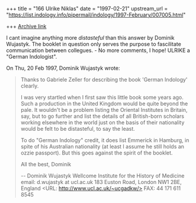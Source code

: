 +++
title = "166 Ulrike Niklas"
date = "1997-02-21"
upstream_url = "https://list.indology.info/pipermail/indology/1997-February/007005.html"

+++
[Archive link](https://list.indology.info/pipermail/indology/1997-February/007005.html)

I cant imagine anything more *distasteful* than this answer by Dominik 
Wujastyk. The booklet in question only serves the purpose to fascilitate 
communication between collegues. - No more comments, I hope!
ULRIKE
a "German Indologist".


On Thu, 20 Feb 1997, Dominik Wujastyk wrote:

> 
> Thanks to Gabriele Zeller for describing the book 'German Indology'
> clearly.  
> 
> I was very startled when I first saw this little book some years ago. 
> Such a production in the United Kingdom would be quite beyond the pale. 
> It wouldn't be a problem listing the Oriental Institutes in Britain, say,
> but to go further and list the details of all British-born scholars
> working elsewhere in the world just on the basis of their nationality
> would be felt to be distasteful, to say the least.
> 
> To do "German Indology" credit, it does list Emmerick in Hamburg, in spite
> of his Australian nationality (at least I assume he still holds an ozzie
> passport).  But this goes against the spirit of the booklet.
> 
> All the best,
> Dominik
> 
> --
> Dominik Wujastyk               Wellcome Institute for the History of Medicine
> email: d.wujastyk at ucl.ac.uk          183 Euston Road, London NW1 2BE, England
> <URL: http://www.ucl.ac.uk/~ucgadkw/>                    FAX: 44 171 611 8545
> 
> 
> 
> 




